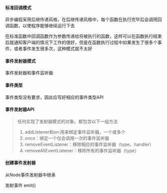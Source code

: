 #### 标准回调模式

异步编程采用后继传递风格，在后继传递风格中，每个函数在执行完毕后会调用回调函数，以使程序能够继续运行下去

在标准函数中回调函数作为参数传递给将被执行的函数，这样可以在函数执行结束后就通知客户端的情况下工作的很好，但是在函数执行过程中如果发生了很多个事件，或者事件发生很多次，这种模式就不太好

#### 事件发射器模式

事件发射器和事件监听器

#### 事件类型

事件类型没有要求，因此应写好相应的事件类型API

#### 事件发射器API

> 任何实现了发射器模式的对象。都包含以下一组方法
>
> 1. addLIstener和on:用来绑定事件监听器，一个或多个
> 2. once：绑定一个仅会调用一次的事件监听器
> 3. removeEventListener：移除相应的事件监听器（type，handler）
> 4. removeAllEventListener：移除所有的事件监听器（type）

#### 创建事件发射器

从Node事件发射器中继承

发射事件 emit()